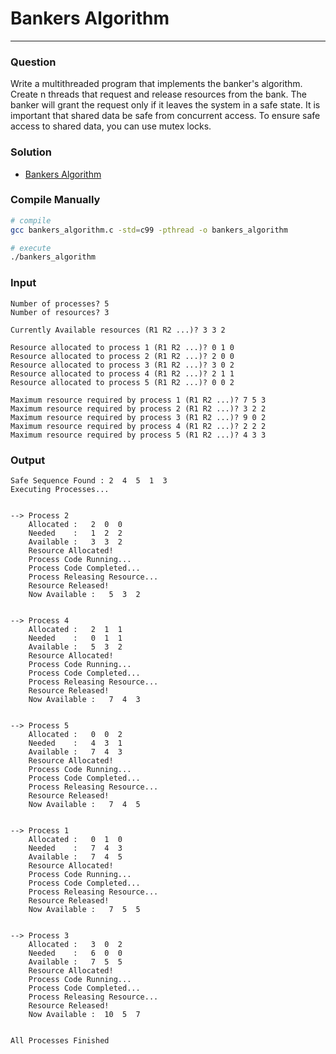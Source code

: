 # Bankers Algorithm

---

### Question
Write a multithreaded program that implements the banker's algorithm.
Create n threads that request and release resources from the bank.
The banker will grant the request only if it leaves the system in a safe state.
It is important that shared data be safe from concurrent access.
To ensure safe access to shared data, you can use mutex locks.


### Solution

 - [Bankers Algorithm](./bankers_algorithm.c)

### Compile Manually

```bash
# compile
gcc bankers_algorithm.c -std=c99 -pthread -o bankers_algorithm

# execute
./bankers_algorithm
```


### Input
```
Number of processes? 5
Number of resources? 3

Currently Available resources (R1 R2 ...)? 3 3 2

Resource allocated to process 1 (R1 R2 ...)? 0 1 0
Resource allocated to process 2 (R1 R2 ...)? 2 0 0
Resource allocated to process 3 (R1 R2 ...)? 3 0 2
Resource allocated to process 4 (R1 R2 ...)? 2 1 1
Resource allocated to process 5 (R1 R2 ...)? 0 0 2

Maximum resource required by process 1 (R1 R2 ...)? 7 5 3
Maximum resource required by process 2 (R1 R2 ...)? 3 2 2
Maximum resource required by process 3 (R1 R2 ...)? 9 0 2
Maximum resource required by process 4 (R1 R2 ...)? 2 2 2
Maximum resource required by process 5 (R1 R2 ...)? 4 3 3
```

### Output
```
Safe Sequence Found : 2  4  5  1  3
Executing Processes...


--> Process 2
	Allocated :   2  0  0
	Needed    :   1  2  2
	Available :   3  3  2
	Resource Allocated!
	Process Code Running...
	Process Code Completed...
	Process Releasing Resource...
	Resource Released!
	Now Available :   5  3  2


--> Process 4
	Allocated :   2  1  1
	Needed    :   0  1  1
	Available :   5  3  2
	Resource Allocated!
	Process Code Running...
	Process Code Completed...
	Process Releasing Resource...
	Resource Released!
	Now Available :   7  4  3


--> Process 5
	Allocated :   0  0  2
	Needed    :   4  3  1
	Available :   7  4  3
	Resource Allocated!
	Process Code Running...
	Process Code Completed...
	Process Releasing Resource...
	Resource Released!
	Now Available :   7  4  5


--> Process 1
	Allocated :   0  1  0
	Needed    :   7  4  3
	Available :   7  4  5
	Resource Allocated!
	Process Code Running...
	Process Code Completed...
	Process Releasing Resource...
	Resource Released!
	Now Available :   7  5  5


--> Process 3
	Allocated :   3  0  2
	Needed    :   6  0  0
	Available :   7  5  5
	Resource Allocated!
	Process Code Running...
	Process Code Completed...
	Process Releasing Resource...
	Resource Released!
	Now Available :  10  5  7


All Processes Finished
```
